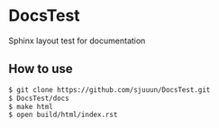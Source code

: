 # DocsTest
Sphinx layout test for documentation

## How to use

```bash
$ git clone https://github.com/sjuuun/DocsTest.git
$ DocsTest/docs
$ make html
$ open build/html/index.rst
```
